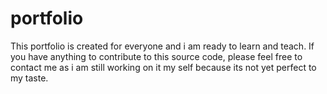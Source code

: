 # portfolio

This portfolio is created for everyone and i am ready to learn and teach.
If you have anything to contribute to this source code, please feel free to contact me as i am still working on it my self because its not yet perfect to my taste.
